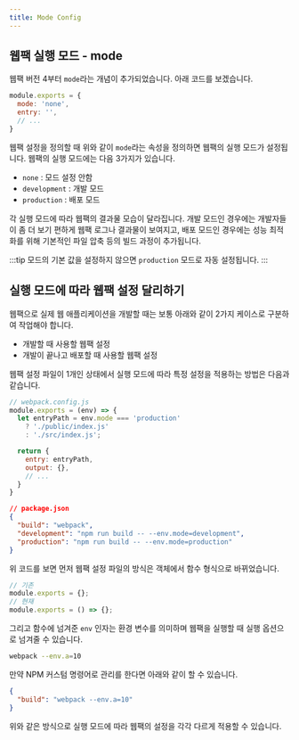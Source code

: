 ```yaml
---
title: Mode Config
---
```


## 웹팩 실행 모드 - mode

웹팩 버전 4부터 `mode`라는 개념이 추가되었습니다. 아래 코드를 보겠습니다.

```js {2}
module.exports = {
  mode: 'none',
  entry: '',
  // ...
}
```

웹팩 설정을 정의할 때 위와 같이 `mode`라는 속성을 정의하면 웹팩의 실행 모드가 설정됩니다. 웹팩의 실행 모드에는 다음 3가지가 있습니다.

- `none` : 모드 설정 안함
- `development` : 개발 모드
- `production` : 배포 모드

각 실행 모드에 따라 웹팩의 결과물 모습이 달라집니다. 개발 모드인 경우에는 개발자들이 좀 더 보기 편하게 웹팩 로그나 결과물이 보여지고, 배포 모드인 경우에는 성능 최적화를 위해 기본적인 파일 압축 등의 빌드 과정이 추가됩니다.

:::tip
모드의 기본 값을 설정하지 않으면 `production` 모드로 자동 설정됩니다.
:::

## 실행 모드에 따라 웹팩 설정 달리하기

웹팩으로 실제 웹 애플리케이션을 개발할 때는 보통 아래와 같이 2가지 케이스로 구분하여 작업해야 합니다.

- 개발할 때 사용할 웹팩 설정
- 개발이 끝나고 배포할 때 사용할 웹팩 설정

웹팩 설정 파일이 1개인 상태에서 실행 모드에 따라 특정 설정을 적용하는 방법은 다음과 같습니다.

```js
// webpack.config.js
module.exports = (env) => {
  let entryPath = env.mode === 'production'
    ? './public/index.js'
    : './src/index.js';

  return {
    entry: entryPath,
    output: {},
    // ...
  }
}
```

```json
// package.json
{
  "build": "webpack",
  "development": "npm run build -- --env.mode=development",
  "production": "npm run build -- --env.mode=production"
}
```

위 코드를 보면 먼저 웹팩 설정 파일의 방식은 객체에서 함수 형식으로 바뀌었습니다.

```js
// 기존
module.exports = {};
// 현재
module.exports = () => {};
```

그리고 함수에 넘겨준 `env` 인자는 환경 변수를 의미하며 웹팩을 실행할 때 실행 옵션으로 넘겨줄 수 있습니다.

```bash
webpack --env.a=10
```

만약 NPM 커스텀 명령어로 관리를 한다면 아래와 같이 할 수 있습니다.

```json
{
  "build": "webpack --env.a=10"
}
```

위와 같은 방식으로 실행 모드에 따라 웹팩의 설정을 각각 다르게 적용할 수 있습니다.
